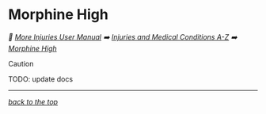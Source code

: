# Morphine High

<!-- @generate_breadcrumb_trail {"template": "_:file_folder: {0}_", "connector": " :arrow_right: "} -->
_:file_folder: [More Injuries User Manual](/docs/wiki/README.md) :arrow_right: [Injuries and Medical Conditions A-Z](/docs/wiki/injuries/README.md) :arrow_right: [Morphine High](/docs/wiki/injuries/morphine-high.md)_
<!-- @end_generated_block -->

> [!CAUTION]
> TODO: update docs

<!-- @generate_link_to_top {"template": "---\n_[back to the top]({1})_"} -->
---
_[back to the top](#morphine-high)_
<!-- @end_generated_block -->
